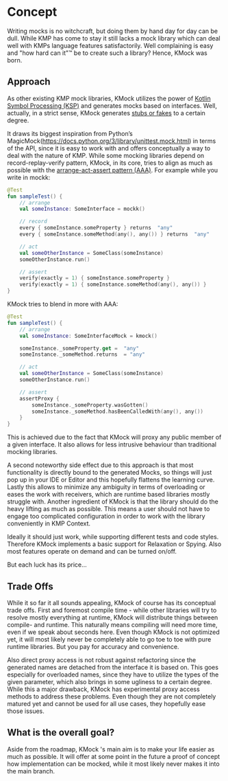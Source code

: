 # Concept
Writing mocks is no witchcraft, but doing them by hand day for day can be dull.
While KMP has come to stay it still lacks a mock library which can deal well with KMPs language features satisfactorily.
Well complaining is easy and "how hard can it"™ be to create such a library? Hence, KMock was born.

## Approach
As other existing KMP mock libraries, KMock utilizes the power of [Kotlin Symbol Processing (KSP)](https://github.com/google/ksp) and generates mocks based on interfaces.
Well, actually, in a strict sense, KMock generates [stubs or fakes](https://www.martinfowler.com/articles/mocksArentStubs.html) to a certain degree.

It draws its biggest inspiration from Python’s MagicMock(https://docs.python.org/3/library/unittest.mock.html) in terms of the API, since it is easy to work with and offers conceptually a way to deal with the nature of KMP.
While some mocking libraries depend on record-replay-verify pattern, KMock, in its core, tries to align as much as possible with the [arrange-act-assert pattern (AAA)](https://automationpanda.com/2020/07/07/arrange-act-assert-a-pattern-for-writing-good-testspattern).
For example while you write in mockk:
```kotlin
@Test
fun sampleTest() {
    // arrange
    val someInstance: SomeInterface = mockk()

    // record
    every { someInstance.someProperty } returns  "any"
    every { someInstance.someMethod(any(), any()) } returns  "any"

    // act
    val someOtherInstance = SomeClass(someInstance)
    someOtherInstance.run()

    // assert
    verify(exactly = 1) { someInstance.someProperty }
    verify(exactly = 1) { someInstance.someMethod(any(), any()) }
}

```
KMock tries to blend in more with AAA:
```kotlin
@Test
fun sampleTest() {
    // arrange
    val someInstance: SomeInterfaceMock = kmock()

    someInstance._someProperty.get =  "any"
    someInstance._someMethod.returns  = "any"

    // act
    val someOtherInstance = SomeClass(someInstance)
    someOtherInstance.run()

    // assert
    assertProxy {
        someInstance._someProperty.wasGotten()
        someInstance._someMethod.hasBeenCalledWith(any(), any())
    }
}

```
This is achieved due to the fact that KMock will proxy any public member of a given interface.
It also allows for less intrusive behaviour than traditional mocking libraries.

A second noteworthy side effect due to this approach is that most functionality is directly bound to the generated Mocks, so things will just pop up in your IDE or Editor and this hopefully flattens the learning curve.
Lastly this allows to minimize any ambiguity in terms of overloading or eases the work with receivers, which are runtime based libraries mostly struggle with.
Another ingredient of KMock is that the library should do the heavy lifting as much as possible.
This means a user should not have to engage too complicated configuration in order to work with the library conveniently in KMP Context.

Ideally it should just work, while supporting different tests and code styles.
Therefore KMock implements a basic support for Relaxation or Spying.
Also most features operate on demand and can be turned on/off.

But each luck has its price…

## Trade Offs
While it so far it all sounds appealing, KMock of course has its conceptual trade offs.
First and foremost compile time - while other libraries will try to resolve mostly everything at runtime, KMock will distribute things between compile- and runtime.
This naturally means compiling will need more time, even if we speak about seconds here. Even though KMock is not optimized yet, it will most likely never be completely able to go toe to toe with pure runtime libraries.
But you pay for accuracy and convenience.

Also direct proxy access is not robust against refactoring since the generated names are detached from the interface it is based on.
This goes especially for overloaded names, since they have to utilize the types of the given parameter, which also brings in some ugliness to a certain degree.
While this a major drawback, KMock has experimental proxy access methods to address these problems. Even though they are not completely matured yet and cannot be used for all use cases, they hopefully ease those issues.

## What is the overall goal?
Aside from the roadmap, KMock 's main aim is to make your life easier as much as possible.
It will offer at some point in the future a proof of concept how implementation can be mocked, while it most likely never makes it into the main branch.
